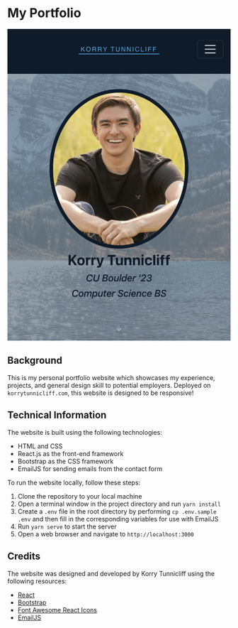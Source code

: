 # My Portfolio
![Portfolio name panel](https://raw.githubusercontent.com/force10269/portfolioProject/main/public/portfolio.png)

## Background

This is my personal portfolio website which showcases my experience, projects, and general design skill to potential employers. Deployed on `korrytunnicliff.com`, this website is designed to be responsive!

## Technical Information

The website is built using the following technologies:
- HTML and CSS
- React.js as the front-end framework
- Bootstrap as the CSS framework
- EmailJS for sending emails from the contact form

To run the website locally, follow these steps:
1. Clone the repository to your local machine
2. Open a terminal window in the project directory and run `yarn install`
4. Create a `.env` file in the root directory by performing `cp .env.sample .env` and then fill in the corresponding variables for use with EmailJS
5. Run `yarn serve` to start the server
6. Open a web browser and navigate to `http://localhost:3000`

## Credits

The website was designed and developed by Korry Tunnicliff using the following resources:
- [React](https://reactjs.org/)
- [Bootstrap](https://getbootstrap.com/)
- [Font Awesome React Icons](https://react-icons.github.io/react-icons/icons?name=fa)
- [EmailJS](https://www.emailjs.com/)
